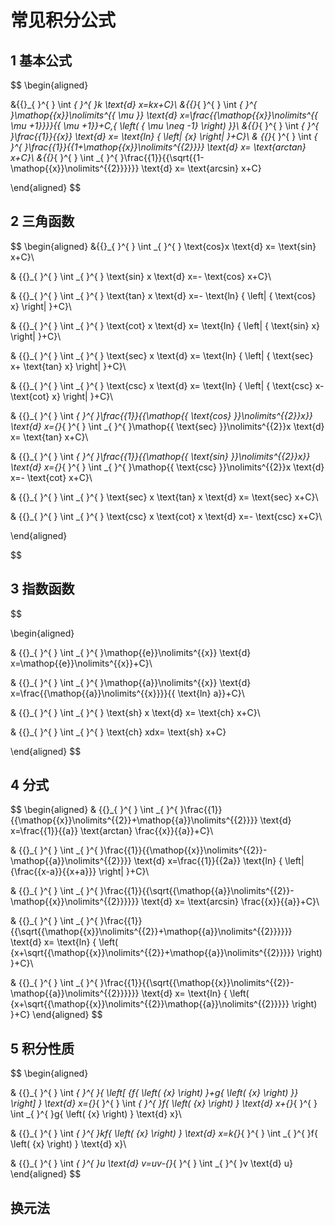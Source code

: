 # 常见积分公式
## 1 基本公式

$$
\begin{aligned}

&{{}_{ }^{ } \int _{ }^{ }k \text{d} x=kx+C}\\
&{{}_{ }^{ } \int _{ }^{ }\mathop{{x}}\nolimits^{{ \mu }} \text{d} x=\frac{{\mathop{{x}}\nolimits^{{ \mu +1}}}}{{ \mu +1}}+C,{ \left( { \mu  \neq -1} \right) }}\\
&{{}_{ }^{ } \int _{ }^{ }\frac{{1}}{{x}} \text{d} x= \text{ln} { \left| {x} \right| }+C}\\
& {{}_{ }^{ } \int _{ }^{ }\frac{{1}}{{1+\mathop{{x}}\nolimits^{{2}}}} \text{d} x= \text{arctan} x+C}\\
&{{}_{ }^{ } \int _{ }^{ }\frac{{1}}{{\sqrt{{1-\mathop{{x}}\nolimits^{{2}}}}}} \text{d} x= \text{arcsin} x+C}

\end{aligned}
$$

## 2 三角函数

$$
\begin{aligned}
&{{}_{ }^{ } \int _{ }^{ } \text{cos}x  \text{d} x= \text{sin} x+C}\\

& {{}_{ }^{ } \int _{ }^{ } \text{sin} x \text{d} x=- \text{cos} x+C}\\

& {{}_{ }^{ } \int _{ }^{ } \text{tan} x \text{d} x=- \text{ln} { \left| { \text{cos} x} \right| }+C}\\

& {{}_{ }^{ } \int _{ }^{ } \text{cot} x \text{d} x= \text{ln} { \left| { \text{sin} x} \right| }+C}\\

& {{}_{ }^{ } \int _{ }^{ } \text{sec} x \text{d} x= \text{ln} { \left| { \text{sec} x+ \text{tan} x} \right| }+C}\\

& {{}_{ }^{ } \int _{ }^{ } \text{csc} x \text{d} x= \text{ln} { \left| { \text{csc} x- \text{cot} x} \right| }+C}\\


& {{}_{ }^{ } \int _{ }^{ }\frac{{1}}{{\mathop{{ \text{cos} }}\nolimits^{{2}}x}} \text{d} x={}_{ }^{ } \int _{ }^{ }\mathop{{ \text{sec} }}\nolimits^{{2}}x \text{d} x= \text{tan} x+C}\\

& {{}_{ }^{ } \int _{ }^{ }\frac{{1}}{{\mathop{{ \text{sin} }}\nolimits^{{2}}x}} \text{d} x={}_{ }^{ } \int _{ }^{ }\mathop{{ \text{csc} }}\nolimits^{{2}}x \text{d} x=- \text{cot} x+C}\\

& {{}_{ }^{ } \int _{ }^{ } \text{sec} x \text{tan} x \text{d} x= \text{sec} x+C}\\

& {{}_{ }^{ } \int _{ }^{ } \text{csc} x \text{cot} x \text{d} x=- \text{csc} x+C}\\


\end{aligned}

$$

## 3 指数函数

$$

\begin{aligned}

& {{}_{ }^{ } \int _{ }^{ }\mathop{{e}}\nolimits^{{x}} \text{d} x=\mathop{{e}}\nolimits^{{x}}+C}\\

& {{}_{ }^{ } \int _{ }^{ }\mathop{{a}}\nolimits^{{x}} \text{d} x=\frac{{\mathop{{a}}\nolimits^{{x}}}}{{ \text{ln} a}}+C}\\

& {{}_{ }^{ } \int _{ }^{ } \text{sh} x \text{d} x= \text{ch} x+C}\\

& {{}_{ }^{ } \int _{ }^{ } \text{ch} xdx= \text{sh} x+C}

\end{aligned}
$$

## 4 分式

$$
\begin{aligned}
& {{}_{ }^{ } \int _{ }^{ }\frac{{1}}{{\mathop{{x}}\nolimits^{{2}}+\mathop{{a}}\nolimits^{{2}}}} \text{d} x=\frac{{1}}{{a}} \text{arctan} \frac{{x}}{{a}}+C}\\

& {{}_{ }^{ } \int _{ }^{ }\frac{{1}}{{\mathop{{x}}\nolimits^{{2}}-\mathop{{a}}\nolimits^{{2}}}} \text{d} x=\frac{{1}}{{2a}} \text{ln} { \left| {\frac{{x-a}}{{x+a}}} \right| }+C}\\

& {{}_{ }^{ } \int _{ }^{ }\frac{{1}}{{\sqrt{{\mathop{{a}}\nolimits^{{2}}-\mathop{{x}}\nolimits^{{2}}}}}} \text{d} x= \text{arcsin} \frac{{x}}{{a}}+C}\\

& {{}_{ }^{ } \int _{ }^{ }\frac{{1}}{{\sqrt{{\mathop{{x}}\nolimits^{{2}}+\mathop{{a}}\nolimits^{{2}}}}}} \text{d} x= \text{ln} { \left( {x+\sqrt{{\mathop{{x}}\nolimits^{{2}}+\mathop{{a}}\nolimits^{{2}}}}} \right) }+C}\\

& {{}_{ }^{ } \int _{ }^{ }\frac{{1}}{{\sqrt{{\mathop{{x}}\nolimits^{{2}}-\mathop{{a}}\nolimits^{{2}}}}}} \text{d} x= \text{ln} { \left( {x+\sqrt{{\mathop{{x}}\nolimits^{{2}}\mathop{{a}}\nolimits^{{2}}}}} \right) }+C}
\end{aligned}
$$

## 5 积分性质

$$
\begin{aligned}

& {{}_{ }^{ } \int _{ }^{ }{ \left[ {f{ \left( {x} \right) }+g{ \left( {x} \right) }} \right] } \text{d} x={}_{ }^{ } \int _{ }^{ }f{ \left( {x} \right) } \text{d} x+{}_{ }^{ } \int _{ }^{ }g{ \left( {x} \right) } \text{d} x}\\

& {{}_{ }^{ } \int _{ }^{ }kf{ \left( {x} \right) } \text{d} x=k{}_{ }^{ } \int _{ }^{ }f{ \left( {x} \right) } \text{d} x}\\

& {{}_{ }^{ } \int _{ }^{ }u \text{d} v=uv-{}_{ }^{ } \int _{ }^{ }v \text{d} u}
\end{aligned}
$$


## 换元法
